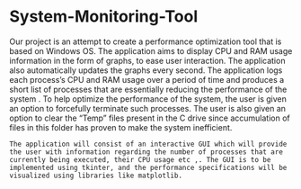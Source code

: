 # System-Monitoring-Tool

Our project is an attempt to create a performance optimization tool that is based on Windows OS. The application aims to display CPU  and RAM usage information in the form of graphs, to ease user interaction.
The application also automatically updates the graphs every second. The application logs each process’s CPU and RAM usage over a period of time and produces a short list of processes that are essentially reducing the performance of the system . To help optimize the performance of the system, the user is given an option to forcefully terminate such processes. The user is also given an option to clear the “Temp” files present in the C drive since accumulation of files in this folder has proven to make the system inefficient. 
	
	The application will consist of an interactive GUI which will provide the user with information regarding the number of processes that are currently being executed, their CPU usage etc ,. The GUI is to be implemented using tkinter, and the performance specifications will be visualized using libraries like matplotlib. 

